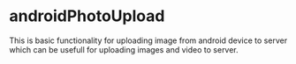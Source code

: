 # androidPhotoUpload
This is basic functionality for uploading image from android device to server which can be usefull for uploading images and video to server.
